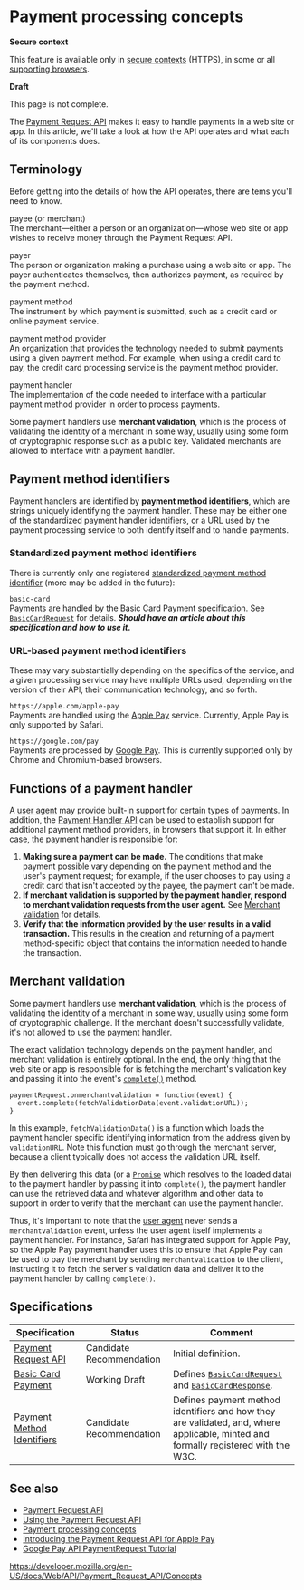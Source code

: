 Payment processing concepts
===========================

**Secure context**

This feature is available only in [secure contexts](https://developer.mozilla.org/en-US/docs/Web/Security/Secure_Contexts) (HTTPS), in some or all [supporting browsers](#browser_compatibility).

**Draft**

This page is not complete.

The [Payment Request API](../payment_request_api) makes it easy to handle payments in a web site or app. In this article, we'll take a look at how the API operates and what each of its components does.

Terminology
-----------

Before getting into the details of how the API operates, there are tems you'll need to know.

payee (or merchant)  
The merchant—either a person or an organization—whose web site or app wishes to receive money through the Payment Request API.

payer  
The person or organization making a purchase using a web site or app. The payer authenticates themselves, then authorizes payment, as required by the payment method.

payment method  
The instrument by which payment is submitted, such as a credit card or online payment service.

payment method provider  
An organization that provides the technology needed to submit payments using a given payment method. For example, when using a credit card to pay, the credit card processing service is the payment method provider.

payment handler  
The implementation of the code needed to interface with a particular payment method provider in order to process payments.

Some payment handlers use **merchant validation**, which is the process of validating the identity of a merchant in some way, usually using some form of cryptographic response such as a public key. Validated merchants are allowed to interface with a payment handler.

Payment method identifiers
--------------------------

Payment handlers are identified by **payment method identifiers**, which are strings uniquely identifying the payment handler. These may be either one of the standardized payment handler identifiers, or a URL used by the payment processing service to both identify itself and to handle payments.

### Standardized payment method identifiers

There is currently only one registered [standardized payment method identifier](https://www.w3.org/TR/payment-method-id/#registry) (more may be added in the future):

`basic-card`  
Payments are handled by the Basic Card Payment specification. See [`BasicCardRequest`](../basiccardrequest) for details. ***Should have an article about this specification and how to use it*.**

### URL-based payment method identifiers

These may vary substantially depending on the specifics of the service, and a given processing service may have multiple URLs used, depending on the version of their API, their communication technology, and so forth.

`https://apple.com/apple-pay`  
Payments are handled using the [Apple Pay](https://www.apple.com/apple-pay/) service. Currently, Apple Pay is only supported by Safari.

`https://google.com/pay`  
Payments are processed by [Google Pay](https://pay.google.com/). This is currently supported only by Chrome and Chromium-based browsers.

Functions of a payment handler
------------------------------

A [user agent](https://developer.mozilla.org/en-US/docs/Glossary/User_agent) may provide built-in support for certain types of payments. In addition, the [Payment Handler API](https://w3c.github.io/payment-handler/) can be used to establish support for additional payment method providers, in browsers that support it. In either case, the payment handler is responsible for:

1.  **Making sure a payment can be made.** The conditions that make payment possible vary depending on the payment method and the user's payment request; for example, if the user chooses to pay using a credit card that isn't accepted by the payee, the payment can't be made.
2.  **If merchant validation is supported by the payment handler, respond to merchant validation requests from the user agent.** See [Merchant validation](#merchant_validation) for details.
3.  **Verify that the information provided by the user results in a valid transaction.** This results in the creation and returning of a payment method-specific object that contains the information needed to handle the transaction.

Merchant validation
-------------------

Some payment handlers use **merchant validation**, which is the process of validating the identity of a merchant in some way, usually using some form of cryptographic challenge. If the merchant doesn't successfully validate, it's not allowed to use the payment handler.

The exact validation technology depends on the payment handler, and merchant validation is entirely optional. In the end, the only thing that the web site or app is responsible for is fetching the merchant's validation key and passing it into the event's [`complete()`](../merchantvalidationevent/complete) method.

    paymentRequest.onmerchantvalidation = function(event) {
      event.complete(fetchValidationData(event.validationURL));
    }

In this example, `fetchValidationData()` is a function which loads the payment handler specific identifying information from the address given by `validationURL`. Note this function must go through the merchant server, because a client typically does not access the validation URL itself.

By then delivering this data (or a [`Promise`](https://developer.mozilla.org/en-US/docs/Web/JavaScript/Reference/Global_Objects/Promise) which resolves to the loaded data) to the payment handler by passing it into `complete()`, the payment handler can use the retrieved data and whatever algorithm and other data to support in order to verify that the merchant can use the payment handler.

Thus, it's important to note that the [user agent](https://developer.mozilla.org/en-US/docs/Glossary/User_agent) never sends a `merchantvalidation` event, unless the user agent itself implements a payment handler. For instance, Safari has integrated support for Apple Pay, so the Apple Pay payment handler uses this to ensure that Apple Pay can be used to pay the merchant by sending `merchantvalidation` to the client, instructing it to fetch the server's validation data and deliver it to the payment handler by calling `complete()`.

Specifications
--------------

<table><thead><tr class="header"><th>Specification</th><th>Status</th><th>Comment</th></tr></thead><tbody><tr class="odd"><td><a href="https://w3c.github.io/payment-request/">Payment Request API</a></td><td><span class="spec-cr">Candidate Recommendation</span></td><td>Initial definition.</td></tr><tr class="even"><td><a href="https://w3c.github.io/payment-method-basic-card/">Basic Card Payment</a></td><td><span class="spec-wd">Working Draft</span></td><td>Defines <a href="../basiccardrequest"><code>BasicCardRequest</code></a> and <a href="../basiccardresponse"><code>BasicCardResponse</code></a>.</td></tr><tr class="odd"><td><a href="https://w3c.github.io/payment-method-id/">Payment Method Identifiers</a></td><td><span class="spec-cr">Candidate Recommendation</span></td><td>Defines payment method identifiers and how they are validated, and, where applicable, minted and formally registered with the W3C.</td></tr></tbody></table>

See also
--------

-   [Payment Request API](../payment_request_api)
-   [Using the Payment Request API](using_the_payment_request_api)
-   [Payment processing concepts](concepts)
-   [Introducing the Payment Request API for Apple Pay](https://webkit.org/blog/8182/introducing-the-payment-request-api-for-apple-pay/)
-   [Google Pay API PaymentRequest Tutorial](https://developers.google.com/pay/api/web/guides/paymentrequest/tutorial)

<a href="https://developer.mozilla.org/en-US/docs/Web/API/Payment_Request_API/Concepts" class="_attribution-link">https://developer.mozilla.org/en-US/docs/Web/API/Payment_Request_API/Concepts</a>
